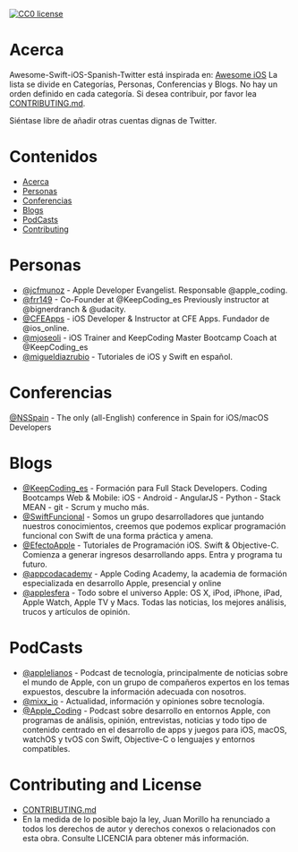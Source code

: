 [![CC0 license](http://mirrors.creativecommons.org/presskit/buttons/88x31/svg/cc-zero.svg)](https://creativecommons.org/publicdomain/zero/1.0/)

# Acerca

Awesome-Swift-iOS-Spanish-Twitter está inspirada en:  [Awesome iOS](https://github.com/vsouza/awesome-ios)
La lista se divide en Categorías, Personas, Conferencias y Blogs. No hay un orden definido en cada categoría. Si desea contribuir, por favor lea  [CONTRIBUTING.md](https://github.com/juanmorillios/Awesome-Swift-iOS-Spanish-Twitter/blob/master/CONTRIBUTING.md).

Siéntase libre de añadir otras cuentas dignas de Twitter.


# Contenidos
* [Acerca](#acerca)
* [Personas](#personas)
* [Conferencias](#conferencias)
* [Blogs](#blogs)
* [PodCasts](#podCasts)
* [Contributing](#contributing-and-license)

# Personas
* [@jcfmunoz](https://twitter.com/jcfmunoz) - Apple Developer Evangelist. Responsable @apple_coding.
* [@frr149](https://twitter.com/frr149) - Co-Founder at @KeepCoding_es Previously instructor at @bignerdranch & @udacity.
* [@CFEApps](https://twitter.com/CFEApps) - iOS Developer & Instructor at CFE Apps. Fundador de @ios_online.
* [@mjoseoli](https://twitter.com/mjoseoli) - iOS Trainer and KeepCoding Master Bootcamp Coach at @KeepCoding_es
* [@migueldiazrubio](https://twitter.com/migueldiazrubio) - Tutoriales de iOS y Swift en español.

# Conferencias
[@NSSpain](https://twitter.com/NSSpain) - The only (all-English) conference in Spain for iOS/macOS Developers

# Blogs
* [@KeepCoding_es](https://twitter.com/KeepCoding_es) - Formación para Full Stack Developers. Coding Bootcamps Web & Mobile: iOS - Android - AngularJS - Python - Stack MEAN - git - Scrum y mucho más.
* [@SwiftFuncional](https://twitter.com/SwiftFuncional) - Somos un grupo desarrolladores que juntando nuestros conocimientos, creemos que podemos explicar programación funcional con Swift de una forma práctica y amena.
* [@EfectoApple](https://twitter.com/EfectoApple) - Tutoriales de Programación iOS. Swift & Objective-C. Comienza a generar ingresos desarrollando apps. Entra y programa tu futuro.
* [@appcodacademy](https://twitter.com/appcodacademy) - Apple Coding Academy, la academia de formación especializada en desarrollo Apple, presencial y online
* [@applesfera](https://twitter.com/applesfera) - Todo sobre el universo Apple: OS X, iPod, iPhone, iPad, Apple Watch, Apple TV y Macs. Todas las noticias, los mejores análisis, trucos y artículos de opinión.

# PodCasts
* [@applelianos](https://twitter.com/applelianos) - Podcast de tecnología, principalmente de noticias sobre el mundo de Apple, con un grupo de compañeros expertos en los temas expuestos, descubre la información adecuada con nosotros.
* [@mixx_io](https://twitter.com/mixx_io) - Actualidad, información y opiniones sobre tecnología.
* [@Apple_Coding](https://twitter.com/apple_coding) - Podcast sobre desarrollo en entornos Apple, con programas de análisis, opinión, entrevistas, noticias y todo tipo de contenido centrado en el desarrollo de apps y juegos para iOS, macOS, watchOS y tvOS con Swift, Objective-C o lenguajes y entornos compatibles.




# Contributing and License
* [CONTRIBUTING.md](https://github.com/juanmorillios/Awesome-Swift-iOS-Spanish-Twitter/blob/master/CONTRIBUTING.md)
* En la medida de lo posible bajo la ley, Juan Morillo ha renunciado a todos los derechos de autor y derechos conexos o relacionados con esta obra. Consulte LICENCIA para obtener más información.
